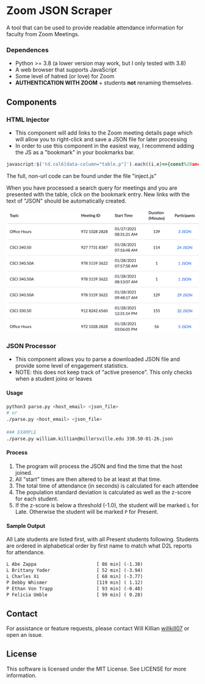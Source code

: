 # Zoom JSON Scraper

A tool that can be used to provide readable attendance information for faculty from Zoom Meetings.

### Dependences

- Python >= 3.8 (a lower version may work, but I only tested with 3.8)
- A web browser that supports JavaScript
- Some level of hatred (or love) for Zoom
- **AUTHENTICATION WITH ZOOM** + students **not** renaming themselves.

## Components

### HTML Injector

- This component will add links to the Zoom meeting details page which will allow you to right-click and save a JSON file for later processing
- In order to use this component in the easiest way, I recommend adding the JS as a "bookmark" in your bookmarks bar.

```javascript
javascript:$('td.col6[data-column="table.p"]').each((i,e)=>{const%20anchor%20=%20$(e).children();const%20meetingId=encodeURIComponent(anchor.attr("data-id"));const%20userId=encodeURIComponent(anchor.attr("data-accountid"));$(e).append($('<a>').attr("href","https://millersville.zoom.us/account/my/report/participants/list?meetingId="+meetingId+"&accountId="+userId).attr("target","_blank").text("JSON"));});
```

The full, non-url code can be found under the file "inject.js"

When you have processed a search query for meetings and you are presented with the table, click on the bookmark entry. New links with the text of "JSON" should be automatically created.

![An image showing the injected links](links.png)

### JSON Processor

- This component allows you to parse a downloaded JSON file and provide some level of engagement statistics.
- NOTE: this does not keep track of "active presence". This only checks when a student joins or leaves

#### Usage

```bash
python3 parse.py <host_email> <json_file>
# or
./parse.py <host_email> <json_file>

### EXAMPLE
./parse.py william.killian@millersville.edu 330.50-01-26.json
```

#### Process

1. The program will process the JSON and find the time that the host joined.
2. All "start" times are then altered to be at least at that time.
3. The total time of attendance (in seconds) is calculated for each attendee
4. The population standard deviation is calculated as well as the z-score for each student.
5. If the z-score is below a threshold (-1.0), the student will be marked `L` for Late. Otherwise the student will be marked `P` for Present.

#### Sample Output

All Late students are listed first, with all Present students following. Students are ordered in alphabetical order by first name to match what D2L reports for attendance.

```
L Abe Zappa                      [ 86 min] (-1.38)
L Brittany Yoder                 [ 52 min] (-3.94)
L Charles Xi                     [ 68 min] (-3.77)
P Debby Whismer                  [119 min] ( 1.12)
P Ethan Von Trapp                [ 93 min] (-0.48)
P Felicia Umble                  [ 99 min] ( 0.28)
```

## Contact

For assistance or feature requests, please contact Will Killian [willkill07](https://github.com/willkill07) or open an issue.

## License

This software is licensed under the MIT License. See LICENSE for more information.